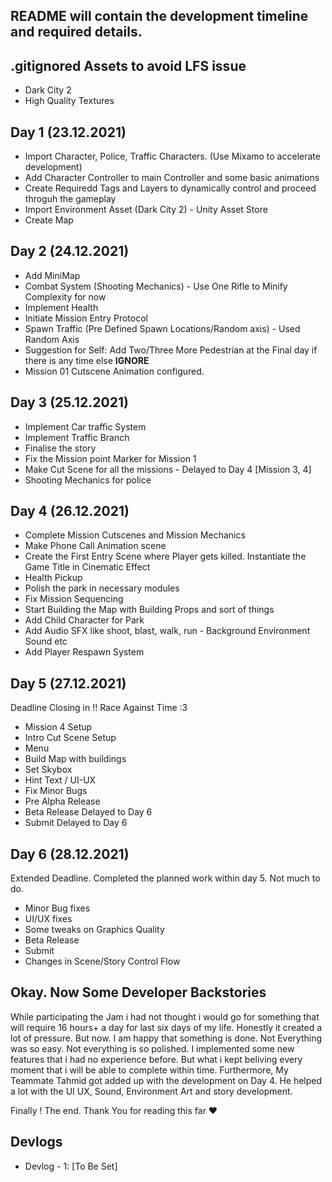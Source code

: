 ## README will contain the development timeline and required details. <br>

## .gitignored Assets to avoid LFS issue
- Dark City 2
- High Quality Textures

## Day 1 (23.12.2021)
- Import Character, Police, Traffic Characters. (Use Mixamo to accelerate development)
- Add Character Controller to main Controller and some basic animations
- Create Requiredd Tags and Layers to dynamically control and proceed throguh the gameplay
- Import Environment Asset (Dark City 2) - Unity Asset Store
- Create Map

## Day 2 (24.12.2021)
- Add MiniMap
- Combat System (Shooting Mechanics) - Use One Rifle to Minify Complexity for now
- Implement Health
- Initiate Mission Entry Protocol
- Spawn Traffic (Pre Defined Spawn Locations/Random axis) - Used Random Axis
- Suggestion for Self: Add Two/Three More Pedestrian at the Final day if there is any time else <b>IGNORE</b>
- Mission 01 Cutscene Animation configured.

## Day 3 (25.12.2021)
- Implement Car traffic System
- Implement Traffic Branch
- Finalise the story
- Fix the Mission point Marker for Mission 1
- Make Cut Scene for all the missions - Delayed to Day 4 [Mission 3, 4]
- Shooting Mechanics for police

## Day 4 (26.12.2021)
- Complete Mission Cutscenes and Mission Mechanics
- Make Phone Call Animation scene
- Create the First Entry Scene where Player gets killed. Instantiate the Game Title in Cinematic Effect
- Health Pickup
- Polish the park in necessary modules
- Fix Mission Sequencing
- Start Building the Map with Building Props and sort of things
- Add Child Character for Park
- Add Audio SFX like shoot, blast, walk, run - Background Environment Sound etc
- Add Player Respawn System

## Day 5 (27.12.2021)
Deadline Closing in !! Race Against Time :3
- Mission 4 Setup
- Intro Cut Scene Setup
- Menu
- Build Map with buildings
- Set Skybox
- Hint Text / UI-UX
- Fix Minor Bugs
- Pre Alpha Release
- Beta Release Delayed to Day 6
- Submit Delayed to Day 6

## Day 6 (28.12.2021)
Extended Deadline. Completed the planned work within day 5. Not much to do.
- Minor Bug fixes
- UI/UX fixes
- Some tweaks on Graphics Quality
- Beta Release
- Submit
- Changes in Scene/Story Control Flow


## Okay. Now Some Developer Backstories
While participating the Jam i had not thought i would go for something that will require 16 hours+ a day for last six days of my life. 
Honestly it created a lot of pressure. But now. I am happy that something is done.
Not Everything was so easy. Not everything is so polished. I implemented some new features that i had no
experience before. But what i kept beliving every moment that i will be able to complete within time.
Furthermore, My Teammate Tahmid got added up with the development on Day 4. 
He helped a lot with the UI UX, Sound, Environment Art and story development. 

Finally ! The end. Thank You for reading this far ❤️


## Devlogs
- Devlog - 1: [To Be Set]